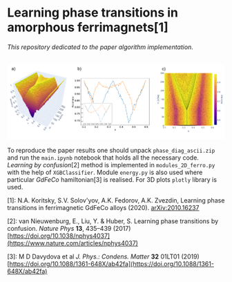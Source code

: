 # Learning phase transitions in amorphous ferrimagnets[1]
###### This repository dedicated to the paper algorithm implementation.
![plots](plots.png)

To reproduce the paper results one should unpack `phase_diag_ascii.zip` and run the `main.ipynb` notebook that holds all the necessary code. *Learning by confusion*[2] method is implemented in `modules_2D_ferro.py` with the help of `XGBClassifier`. Module `energy.py` is also used where particular *GdFeCo* hamiltonian[3] is realised. For 3D plots `plotly` library is used.

[1]: N.A. Koritsky, S.V. Solov'yov, A.K. Fedorov, A.K. Zvezdin, Learning phase transitions in ferrimagnetic GdFeCo alloys (2020). [arXiv:2010.16237](https://arxiv.org/abs/2010.16237)

[2]: van Nieuwenburg, E., Liu, Y. & Huber, S. Learning phase transitions by confusion. *Nature Phys* **13**, 435–439 (2017) [https://doi.org/10.1038/nphys4037](https://www.nature.com/articles/nphys4037)

[3]: M D Davydova et al *J. Phys.: Condens. Matter* **32** 01LT01 (2019) [https://doi.org/10.1088/1361-648X/ab42fa](https://doi.org/10.1088/1361-648X/ab42fa)